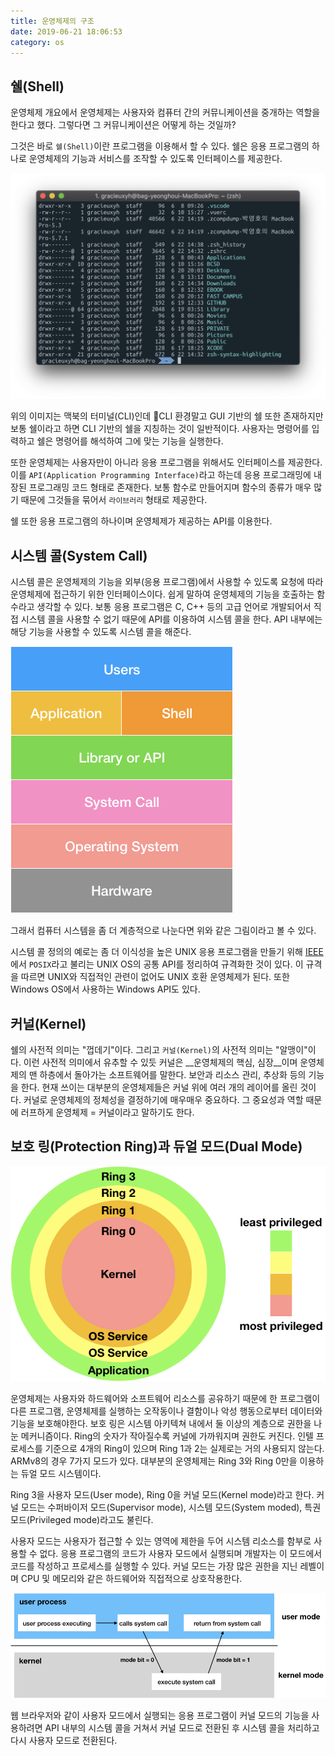 ```yaml
---
title: 운영체제의 구조
date: 2019-06-21 18:06:53
category: os
---
```


## 쉘(Shell)

운영체제 개요에서 운영체제는 사용자와 컴퓨터 간의 커뮤니케이션을 중개하는 역할을 한다고 했다. 그렇다면 그 커뮤니케이션은 어떻게 하는 것일까?

그것은 바로 `쉘(Shell)`이란 프로그램을 이용해서 할 수 있다. 쉘은 응용 프로그램의 하나로 운영체제의 기능과 서비스를 조작할 수 있도록 인터페이스를 제공한다.

![shell](./images/shell.png)

위의 이미지는 맥북의 터미널(CLI)인데 CLI 환경말고 GUI 기반의 쉘 또한 존재하지만 보통 쉘이라고 하면 CLI 기반의 쉘을 지칭하는 것이 일반적이다. 사용자는 명령어를 입력하고 쉘은 명령어를 해석하여 그에 맞는 기능을 실행한다.

또한 운영체제는 사용자만이 아니라 응용 프로그램을 위해서도 인터페이스를 제공한다. 이를 `API(Application Programming Interface)`라고 하는데 응용 프로그래밍에 내장된 프로그래밍 코드 형태로 존재한다. 보통 함수로 만들어지며 함수의 종류가 매우 많기 때문에 그것들을 묶어서 `라이브러리` 형태로 제공한다.

쉘 또한 응용 프로그램의 하나이며 운영체제가 제공하는 API를 이용한다.

## 시스템 콜(System Call)

시스템 콜은 운영체제의 기능을 외부(응용 프로그램)에서 사용할 수 있도록 요청에 따라 운영체제에 접근하기 위한 인터페이스이다. 쉽게 말하여 운영체제의 기능을 호출하는 함수라고 생각할 수 있다. 보통 응용 프로그램은 C, C++ 등의 고급 언어로 개발되어서 직접 시스템 콜을 사용할 수 없기 때문에 API를 이용하여 시스템 콜을 한다. API 내부에는 해당 기능을 사용할 수 있도록 시스템 콜을 해준다.

![structure](./images/os-structure-1.png)

그래서 컴퓨터 시스템을 좀 더 계층적으로 나눈다면 위와 같은 그림이라고 볼 수 있다.

시스템 콜 정의의 예로는 좀 더 이식성을 높은 UNIX 응용 프로그램을 만들기 위해 [IEEE](https://www.ieee.org/)에서 `POSIX`라고 불리는 UNIX OS의 공통 API를 정리하여 규격화한 것이 있다. 이 규격을 따르면 UNIX와 직접적인 관련이 없어도 UNIX 호환 운영체제가 된다. 또한 Windows OS에서 사용하는 Windows API도 있다.

## 커널(Kernel)

쉘의 사전적 의미는 "껍데기"이다. 그리고 `커널(Kernel)`의 사전적 의미는 "알맹이"이다. 이런 사전적 의미에서 유추할 수 있듯 커널은 __운영체제의 핵심, 심장__이며 운영체제의 맨 하층에서 돌아가는 소프트웨어를 말한다. 보안과 리소스 관리, 추상화 등의 기능을 한다. 현재 쓰이는 대부분의 운영체제들은 커널 위에 여러 개의 레이어를 올린 것이다. 커널로 운영체제의 정체성을 결정하기에 매우매우 중요하다. 그 중요성과 역할 때문에 러프하게 운영체제 = 커널이라고 말하기도 한다.

## 보호 링(Protection Ring)과 듀얼 모드(Dual Mode)

![cpu-protection-rings](./images/cpu-protection-rings.png)

운영체제는 사용자와 하드웨어와 소프트웨어 리소스를 공유하기 때문에 한 프로그램이 다른 프로그램, 운영체제를 실행하는 오작동이나 결함이나 악성 행동으로부터 데이터와 기능을 보호해야한다. 보호 링은 시스템 아키텍쳐 내에서 둘 이상의 계층으로 권한을 나눈 메커니즘이다. Ring의 숫자가 작아질수록 커널에 가까워지며 권한도 커진다. 인텔 프로세스를 기준으로 4개의 Ring이 있으며 Ring 1과 2는 실제로는 거의 사용되지 않는다. ARMv8의 경우 7가지 모드가 있다. 대부분의 운영체제는 Ring 3와 Ring 0만을 이용하는 듀얼 모드 시스템이다.

Ring 3을 사용자 모드(User mode), Ring 0을 커널 모드(Kernel mode)라고 한다. 커널 모드는 수퍼바이저 모드(Supervisor mode), 시스템 모드(System moded), 특권 모드(Privileged mode)라고도 불린다.

사용자 모드는 사용자가 접근할 수 있는 영역에 제한을 두어 시스템 리소스를 함부로 사용할 수 없다. 응용 프로그램의 코드가 사용자 모드에서 실행되며 개발자는 이 모드에서 코드를 작성하고 프로세스를 실행할 수 있다. 커널 모드는 가장 많은 권한을 지닌 레벨이며 CPU 및 메모리와 같은 하드웨어와 직접적으로 상호작용한다.

![dual-mode-converting](./images/dual-mode-converting.png)

웹 브라우저와 같이 사용자 모드에서 실행되는 응용 프로그램이 커널 모드의 기능을 사용하려면 API 내부의 시스템 콜을 거쳐서 커널 모드로 전환된 후 시스템 콜을 처리하고 다시 사용자 모드로 전환된다.